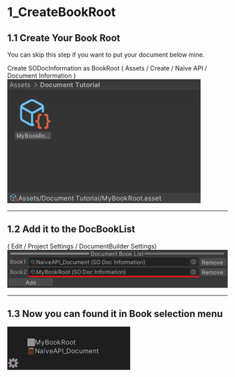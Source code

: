 # 1_CreateBookRoot

## 1.1 Create Your Book Root

You can skip this step if you want to put your document below mine.

Create SODocInformation as BookRoot
( Assets / Create / Naive API / Document Information )
![image](img_0.png)

--- 
## 1.2 Add it to the DocBookList

( Edit / Project Settings / DocumentBuilder Settings)
![image](img_1.png)

--- 
## 1.3 Now you can found it in Book selection menu

![image](img_2.png)
